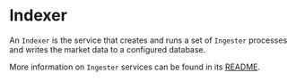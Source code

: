 # Indexer

An `Indexer` is the service that creates and runs a set of `Ingester` processes
and writes the market data to a configured database.

More information on `Ingester` services can be found in its
[README](./ingesters/README.md).
